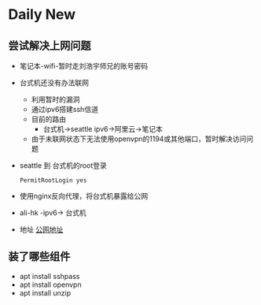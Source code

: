# Daily New

## 尝试解决上网问题

- 笔记本-wifi-暂时走刘浩宇师兄的账号密码
- 台式机还没有办法联网
  - 利用暂时的漏洞
  - 通过ipv6搭建ssh信道
  - 目前的路由
    - 台式机->seattle ipv6->阿里云->笔记本
  - 由于未联网状态下无法使用openvpn的1194或其他端口，暂时解决访问问题
- seattle 到 台式机的root登录

  ```vim
  PermitRootLogin yes
  ```

- 使用nginx反向代理，将台式机暴露给公网
- ali-hk -ipv6-> 台式机
- 地址 [公网地址](http://ucas.lifelab.space)

## 装了哪些组件

- apt install sshpass
- apt install openvpn
- apt install unzip
